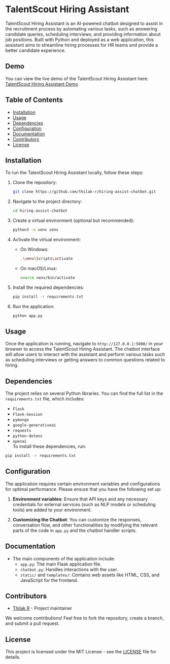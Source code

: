 
# TalentScout Hiring Assistant

TalentScout Hiring Assistant is an AI-powered chatbot designed to assist in the recruitment process by automating various tasks, such as answering candidate queries, scheduling interviews, and providing information about job positions. Built with Python and deployed as a web application, this assistant aims to streamline hiring processes for HR teams and provide a better candidate experience.

## Demo

You can view the live demo of the TalentScout Hiring Assistant here:  
[TalentScout Hiring Assistant Demo](https://web-production-37c3.up.railway.app/)

## Table of Contents

- [Installation](#installation)
- [Usage](#usage)
- [Dependencies](#dependencies)
- [Configuration](#configuration)
- [Documentation](#documentation)
- [Contributors](#contributors)
- [License](#license)

## Installation

To run the TalentScout Hiring Assistant locally, follow these steps:

1. Clone the repository:
    ```bash
    git clone https://github.com/thilak-r/hiring-assist-chatbot.git
    ```

2. Navigate to the project directory:
    ```bash
    cd hiring-assist-chatbot
    ```

3. Create a virtual environment (optional but recommended):
    ```bash
    python3 -m venv venv
    ```

4. Activate the virtual environment:
    - On Windows:
        ```bash
        .\venv\Scripts\activate
        ```
    - On macOS/Linux:
        ```bash
        source venv/bin/activate
        ```

5. Install the required dependencies:
    ```bash
    pip install -r requirements.txt
    ```

6. Run the application:
    ```bash
    python app.py
    ```

## Usage

Once the application is running, navigate to `http://127.0.0.1:5000/` in your browser to access the TalentScout Hiring Assistant. The chatbot interface will allow users to interact with the assistant and perform various tasks such as scheduling interviews or getting answers to common questions related to hiring.

## Dependencies

The project relies on several Python libraries. You can find the full list in the `requirements.txt` file, which includes:

- `Flask`
- `Flask-Session`  
- `pymongo`  
- `google-generativeai` 
- `requests`  
- `python-dotenv`  
- `openai`  
To install these dependencies, run:
```bash
pip install -r requirements.txt
```

## Configuration

The application requires certain environment variables and configurations for optimal performance. Please ensure that you have the following set up:

1. **Environment variables**: Ensure that API keys and any necessary credentials for external services (such as NLP models or scheduling tools) are added to your environment.

2. **Customizing the Chatbot**: You can customize the responses, conversation flow, and other functionalities by modifying the relevant parts of the code in `app.py` and the chatbot handler scripts.

## Documentation

- The main components of the application include:
  - `app.py`: The main Flask application file.
  - `chatbot.py`: Handles interactions with the user.
  - `static/` and `templates/`: Contains web assets like HTML, CSS, and JavaScript for the frontend.


## Contributors

- [Thilak R](https://github.com/thilak-r) - Project maintainer

We welcome contributions! Feel free to fork the repository, create a branch, and submit a pull request.

## License

This project is licensed under the MIT License - see the [LICENSE](LICENSE) file for details.
```
